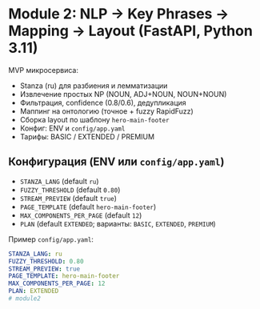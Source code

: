 # Module 2: NLP → Key Phrases → Mapping → Layout (FastAPI, Python 3.11)

MVP микросервиса:
- Stanza (ru) для разбиения и лемматизации
- Извлечение простых NP (NOUN, ADJ+NOUN, NOUN+NOUN)
- Фильтрация, confidence (0.8/0.6), дедупликация
- Маппинг на онтологию (точное + fuzzy RapidFuzz)
- Сборка layout по шаблону `hero-main-footer`
- Конфиг: ENV и `config/app.yaml`
- Тарифы: BASIC / EXTENDED / PREMIUM

## Конфигурация (ENV или `config/app.yaml`)
- `STANZA_LANG` (default `ru`)
- `FUZZY_THRESHOLD` (default `0.80`)
- `STREAM_PREVIEW` (default `true`)
- `PAGE_TEMPLATE` (default `hero-main-footer`)
- `MAX_COMPONENTS_PER_PAGE` (default `12`)
- `PLAN` (default `EXTENDED`; варианты: `BASIC`, `EXTENDED`, `PREMIUM`)

Пример `config/app.yaml`:
```yaml
STANZA_LANG: ru
FUZZY_THRESHOLD: 0.80
STREAM_PREVIEW: true
PAGE_TEMPLATE: hero-main-footer
MAX_COMPONENTS_PER_PAGE: 12
PLAN: EXTENDED
# module2
